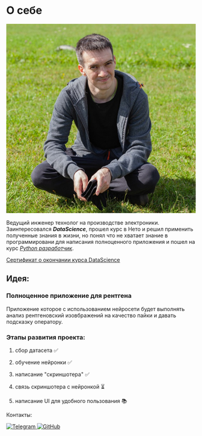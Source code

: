 # О себе

![Фоточка)](assets/photo.jpg)



Ведущий инженер технолог на производстве электроники.
 Заинтересовался ***DataScience***, прошел курс в Нето и решил применить полученные знания в жизни, но понял что не хватает знание в программировани для написания полноценного приложения и пошел на курс *[Python разработчик](https://netology.ru/programs/python-basic)*. 

 [Сертификат о окончании курса DataScience](assets/certificate.pdf)
## Идея:
### Полноценное приложение для рентгена
Приложение которое с использованием нейросети будет выполнять анализ рентгеновский изовбражений на качество пайки и давать подсказку оператору.
### Этапы развития проекта:

1) сбор датасета ✅

2) обучение нейронки ✅

3) написание "скриншотера" ✅

4) связь скриншотера с нейронкой ⏳

5) написание UI для удобного пользования 📚

Контакты:

<a href="https://t.me/pkujibkaq">
  <img src="https://img.shields.io/badge/Telegram-2CA5E0?style=for-the-badge&logo=telegram&logoColor=white" alt="Telegram">
</a>

<a href="https://github.com/qkujibkap">
  <img src="https://img.shields.io/badge/GitHub-100000?style=for-the-badge&logo=github&logoColor=white" alt="GitHub">
</a>
